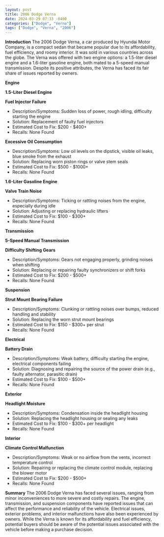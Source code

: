 ```yaml
---
layout: post
title: 2006 Dodge Verna
date: 2024-03-29 07:33 -0400
categories: ["Dodge", "Verna"]
tags: ["Dodge", "Verna", "2006"]
---
```

**Introduction**
The 2006 Dodge Verna, a car produced by Hyundai Motor Company, is a compact sedan that became popular due to its affordability, fuel efficiency, and roomy interior. It was sold in various countries across the globe. The Verna was offered with two engine options: a 1.5-liter diesel engine and a 1.6-liter gasoline engine, both mated to a 5-speed manual transmission. Despite its positive attributes, the Verna has faced its fair share of issues reported by owners.

**Engine**

**1.5-Liter Diesel Engine**

**Fuel Injector Failure**
* Description/Symptoms: Sudden loss of power, rough idling, difficulty starting the engine
* Solution: Replacement of faulty fuel injectors
* Estimated Cost to Fix: $200 - $400+
* Recalls: None Found

**Excessive Oil Consumption**
* Description/Symptoms: Low oil levels on the dipstick, visible oil leaks, blue smoke from the exhaust
* Solution: Replacing worn piston rings or valve stem seals
* Estimated Cost to Fix: $500 - $1000+
* Recalls: None Found

**1.6-Liter Gasoline Engine**

**Valve Train Noise**
* Description/Symptoms: Ticking or rattling noises from the engine, especially during idle
* Solution: Adjusting or replacing hydraulic lifters
* Estimated Cost to Fix: $100 - $300+
* Recalls: None Found

**Transmission**

**5-Speed Manual Transmission**

**Difficulty Shifting Gears**
* Description/Symptoms: Gears not engaging properly, grinding noises when shifting
* Solution: Replacing or repairing faulty synchronizers or shift forks
* Estimated Cost to Fix: $200 - $500+
* Recalls: None Found

**Suspension**

**Strut Mount Bearing Failure**
* Description/Symptoms: Clunking or rattling noises over bumps, reduced handling and stability
* Solution: Replacing the worn strut mount bearings
* Estimated Cost to Fix: $150 - $300+ per strut
* Recalls: None Found

**Electrical**

**Battery Drain**
* Description/Symptoms: Weak battery, difficulty starting the engine, electrical components failing
* Solution: Diagnosing and repairing the source of the power drain (e.g., faulty alternator, parasitic drain)
* Estimated Cost to Fix: $100 - $500+
* Recalls: None Found

**Exterior**

**Headlight Moisture**
* Description/Symptoms: Condensation inside the headlight housing
* Solution: Replacing the headlight housing or sealing any leaks
* Estimated Cost to Fix: $100 - $300+ per headlight
* Recalls: None Found

**Interior**

**Climate Control Malfunction**
* Description/Symptoms: Weak or no airflow from the vents, incorrect temperature control
* Solution: Repairing or replacing the climate control module, replacing the blower motor
* Estimated Cost to Fix: $200 - $500+
* Recalls: None Found

**Summary**
The 2006 Dodge Verna has faced several issues, ranging from minor inconveniences to more severe and costly repairs. The engine, transmission, and suspension components have reported issues that can affect the performance and reliability of the vehicle. Electrical issues, exterior problems, and interior malfunctions have also been experienced by owners. While the Verna is known for its affordability and fuel efficiency, potential buyers should be aware of the potential issues associated with the vehicle before making a purchase decision.

